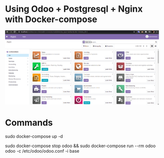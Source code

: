 # Using Odoo + Postgresql + Nginx with Docker-compose

<img src="./project-images/project-image.png">

# Commands

<p>sudo docker-compose up -d</p>
<p>sudo docker-compose stop odoo && sudo docker-compose run --rm odoo odoo -c /etc/odoo/odoo.conf -i base</p>